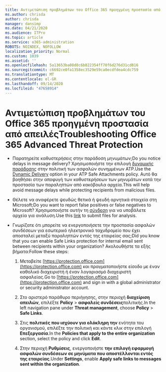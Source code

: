 ```yaml
---
title: Αντιμετώπιση προβλημάτων του Office 365 προηγμένη προστασία από απειλές
ms.author: chrisda
author: chrisda
manager: dansimp
ms.date: 04/21/2020
ms.audience: ITPro
ms.topic: article
ms.service: o365-administration
ROBOTS: NOINDEX, NOFOLLOW
localization_priority: Normal
ms.custom: 1039
ms.assetid: ''
ms.openlocfilehash: 5a13653ba08d8c6b822354ff70f6d276d31cd816
ms.sourcegitcommit: c6692ce0fa1358ec3529e59ca0ecdfdea4cdc759
ms.translationtype: MT
ms.contentlocale: el-GR
ms.lasthandoff: 09/14/2020
ms.locfileid: "47658914"
---
```

# <a name="troubleshooting-office-365-advanced-threat-protection"></a><span data-ttu-id="e8962-102">Αντιμετώπιση προβλημάτων του Office 365 προηγμένη προστασία από απειλές</span><span class="sxs-lookup"><span data-stu-id="e8962-102">Troubleshooting Office 365 Advanced Threat Protection</span></span>

- <span data-ttu-id="e8962-103">Παρατηρείτε καθυστερήσεις στην παράδοση μηνυμάτων;</span><span class="sxs-lookup"><span data-stu-id="e8962-103">Do you notice delays in message delivery?</span></span> <span data-ttu-id="e8962-104">Χρησιμοποιήστε την επιλογή [δυναμικής παράδοσης](https://docs.microsoft.com/microsoft-365/security/office-365-security/dynamic-delivery-and-previewing) στην πολιτική των ασφαλών συνημμένων ATP.</span><span class="sxs-lookup"><span data-stu-id="e8962-104">Use the [Dynamic Delivery](https://docs.microsoft.com/microsoft-365/security/office-365-security/dynamic-delivery-and-previewing) option in your ATP Safe Attachments policy.</span></span> <span data-ttu-id="e8962-105">Αυτό θα βοηθήσει στην αποφυγή των καθυστερήσεων των μηνυμάτων κατά την προστασία των παραληπτών από κακόβουλα αρχεία.</span><span class="sxs-lookup"><span data-stu-id="e8962-105">This will help avoid message delays while protecting recipients from malicious files.</span></span>

- <span data-ttu-id="e8962-106">Θέλετε να αναφέρετε ψευδώς θετικά ή ψευδή αρνητικά στοιχεία στη Microsoft;</span><span class="sxs-lookup"><span data-stu-id="e8962-106">Do you want to report false positives or false negatives to Microsoft?</span></span> <span data-ttu-id="e8962-107">Χρησιμοποιήστε αυτήν τη [σύνδεση](https://www.microsoft.com/wdsi/filesubmission/) για να υποβάλετε αρχεία για ανάλυση.</span><span class="sxs-lookup"><span data-stu-id="e8962-107">Use this [link](https://www.microsoft.com/wdsi/filesubmission/) to submit files for analysis.</span></span>

- <span data-ttu-id="e8962-108">Γνωρίζατε ότι μπορείτε να ενεργοποιήσετε την προστασία ασφαλών συνδέσεων για εσωτερικό ηλεκτρονικό ταχυδρομείο που έχει αποσταλεί μεταξύ παραληπτών εντός της εταιρείας σας;</span><span class="sxs-lookup"><span data-stu-id="e8962-108">Did you know that you can enable Safe Links protection for internal email sent between recipients within your organization?</span></span> <span data-ttu-id="e8962-109">Ακολουθήστε τα εξής βήματα:</span><span class="sxs-lookup"><span data-stu-id="e8962-109">Follow these steps:</span></span>

  1. <span data-ttu-id="e8962-110">Μεταβείτε [https://protection.office.com](https://protection.office.com) και πραγματοποιήστε είσοδο με έναν καθολικό διαχειριστή ή έναν λογαριασμό διαχειριστή ασφαλείας.</span><span class="sxs-lookup"><span data-stu-id="e8962-110">Go to [https://protection.office.com](https://protection.office.com) and sign in with a global administrator or security administrator account.</span></span>

  2. <span data-ttu-id="e8962-111">Στο αριστερό παράθυρο περιήγησης, στην περιοχή **διαχείριση απειλών**, επιλέξτε **Policy** \> **ασφαλείς συνδέσεις**πολιτικής.</span><span class="sxs-lookup"><span data-stu-id="e8962-111">In the left navigation pane under **Threat management**, choose **Policy** \> **Safe Links**.</span></span>

  3. <span data-ttu-id="e8962-112">Στις **πολιτικές που ισχύουν για ολόκληρη την** ενότητα του οργανισμού, επιλέξτε την πολιτική και κάντε κλικ στην επιλογή **Επεξεργασία**.</span><span class="sxs-lookup"><span data-stu-id="e8962-112">In the **Policies that apply to the entire organization** section, select the policy and click **Edit**.</span></span>

  4. <span data-ttu-id="e8962-113">Στην περιοχή **Ρυθμίσεις**, ενεργοποιήστε **την επιλογή εφαρμογή ασφαλών συνδέσεων σε μηνύματα που αποστέλλονται εντός της εταιρείας**.</span><span class="sxs-lookup"><span data-stu-id="e8962-113">Under **Settings**, enable **Apply safe links to messages sent within the organization**.</span></span>
